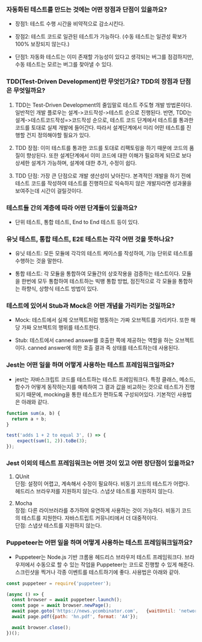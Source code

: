 ### 자동화된 테스트를 만드는 것에는 어떤 장점과 단점이 있을까요?
 
 * 장점1: 테스트 수행 시간을 비약적으로 감소시킨다.
 * 장점2: 테스트 코드로 일관된 테스트가 가능하다. (수동 테스트는 일관성 확보가 100% 보장되지 않는다.)

 * 단점1: 자동화 테스트는 이미 존재할 가능성이 있다고 생각되는 버그를 점검하지만, 수동 테스트는  모르는 버그를 찾아낼 수 있다.


### TDD(Test-Driven Development)란 무엇인가요? TDD의 장점과 단점은 무엇일까요?

  1. TDD는 Test-Driven Development의 줄임말로 테스트 주도형 개발 방법론이다. 일반적인 개발 플로우는 설계->코드작성->테스트 순으로 진행된다. 반면, TDD는 설계->테스트코드작성=>코드작성 순으로, 테스트 코드 단계에서 테스트를 통과한 코드를 토대로 실제 개발에 들어간다. 따라서 설계단계에서 미리 어떤 테스트를 진행할 건지 정의해야할 필요가 있다.

  2. TDD 장점: 이미 테스트를 통과한 코드를 토대로 리팩토링을 하기 때문에 코드의 품질이 향상된다. 또한 설계단계에서 이미 코드에 대한 이해가 필요하게 되므로 보다 상세한 설계가 가능하며, 설계에 대한 추가, 수정이 쉽다.

  3. TDD 단점: 가장 큰 단점으로 개발 생산성이 낮아진다. 본격적인 개발을 하기 전에 테스트 코드를 작성하여 테스트를 진행하므로 익숙하지 않은 개발자라면 성과물을 보여주는데 시간이 걸릴것이다. 

### 테스트들 간의 계층에 따라 어떤 단계들이 있을까요?

  * 단위 테스트, 통합 테스트, End to End 테스트 등이 있다.

### 유닛 테스트, 통합 테스트, E2E 테스트는 각각 어떤 것을 뜻하나요?

  * 유닛 테스트: 모든 모듈에 각각의 테스트 케이스를 작성하여, 기능 단위로 테스트를 수행하는 것을 말한다.

  * 통합 테스트: 각 모듈을 통합하여 모듈간의 상호작용을 검증하는 테스트이다. 모듈을 한번에 모두 통합하여 테스트하는 빅뱅 통합 방법, 점진적으로 각 모듈을 통합하는 하향식, 상향식 테스트 방법이 있다.

### 테스트에 있어서 Stub과 Mock은 어떤 개념을 가리키는 것일까요?

  * Mock: 테스트에서 실제 오브젝트처럼 행동하는 가짜 오브젝트를 가리키다. 또한 해당 가짜 오브젝트의 행위를 테스트한다.

  * Stub: 테스트에서 canned answer를 호출한 쪽에 제공하는 역할을 하는 오브젝트이다. canned answer에 의한 호출 결과 즉 상태를 테스트하는데 사용된다.

### Jest는 어떤 일을 하며 어떻게 사용하는 테스트 프레임워크일까요?

  * jest는 자바스크립트 코드를 테스트하는 테스트 프레임워크다. 특정 클래스, 메소드, 함수가 어떻게 동작하는지를 예측하여 그 결과 값을 비교하는 것으로 테스트가 진행되기 때문에, mocking을 통한 테스트가 편하도록 구성되어있다. 기본적인 사용법은 아래와 같다.
  ``` js
  function sum(a, b) {
    return a + b;
  }
  
  test('adds 1 + 2 to equal 3', () => {
      expect(sum(1, 2)).toBe(3);
  });
  ```

### Jest 이외의 테스트 프레임워크는 어떤 것이 있고 어떤 장단점이 있을까요?

  1. QUnit  
   단점: 설정이 어렵고, 계속해서 수정이 필요하다. 비동기 코드의 테스트가 어렵다. 헤드리스 브라우저를 지원하지 않는다. 스냅샷 테스트를 지원하지 않는다.

  2. Mocha  
   장점: 다른 라이브러라를 추가하여 유연하게 사용하는 것이 가능하다. 비동기 코드의 테스트를 지원한다. 자바스트립트 커뮤니티에서 더 대중적이다.   
   단점: 스냅샷 테스트를 지원하지 않는다.

### Puppeteer는 어떤 일을 하며 어떻게 사용하는 테스트 프레임워크일까요?

  * Puppeteer는 Node.js 기반 크롬용 헤드리스 브라우저 테스트 프레임워크다. 브라우저에서 수동으로 할 수 있는 작업을 Puppeteer는 코드로 진행할 수 있게 해준다. 스크린샷을 찍거나 각종 이벤트를 테스트하기에 좋다.
  사용법은 아래와 같아.
  ``` js
  const puppeteer = require('puppeteer');

  (async () => {
    const browser = await puppeteer.launch();
    const page = await browser.newPage();
    await page.goto('https://news.ycombinator.com',   {waitUntil: 'networkidle2'});
    await page.pdf({path: 'hn.pdf', format: 'A4'});
  
    await browser.close();
  })();
  ```